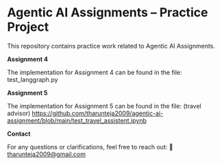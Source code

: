 # Agentic AI Assignments – Practice Project

This repository contains practice work related to Agentic AI Assignments.

**Assignment 4**

The implementation for Assignment 4 can be found in the file:
test_langgraph.py

**Assignment 5**

The implementation for Assignment 5 can be found in the file: (travel advisor)
https://github.com/tharunteja2009/agentic-ai-assignment/blob/main/test_travel_assistent.ipynb



**Contact**

For any questions or clarifications, feel free to reach out:
📧 tharunteja2009@gmail.com
